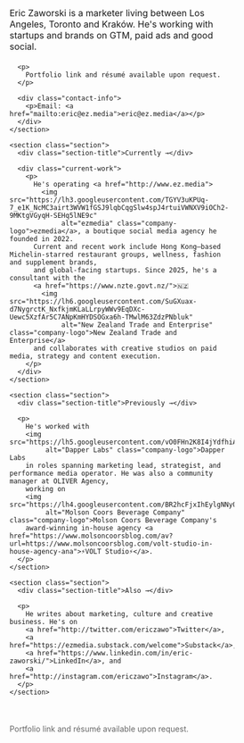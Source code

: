 # ericzawo.github.io

<!DOCTYPE html>
<html lang="en">
<head>
  <meta charset="UTF-8" />
  <meta name="viewport" content="width=device-width, initial-scale=1.0"/>
  <title>Eric Zaworski</title>
  <style>
    * {
      margin: 0;
      padding: 0;
      box-sizing: border-box;
    }

    body {
      font-family: -apple-system, BlinkMacSystemFont, 'Segoe UI', Roboto, Oxygen, Ubuntu, Cantarell, sans-serif;
      line-height: 1.6;
      color: #333;
      background-color: #fff;
      padding: 40px 20px;
      max-width: 600px;
      margin: 0 auto;
    }

    h1 {
      display: none;
    }

    p {
      margin-bottom: 20px;
      font-size: 16px;
    }

    a {
      color: #0066cc;
      text-decoration: none;
    }

    a:hover {
      text-decoration: underline;
    }

    .section {
      margin-bottom: 40px;
    }

    .section-title {
      font-weight: 600;
      margin-bottom: 15px;
      font-size: 16px;
    }

    .company-logo {
      height: 24px;
      width: auto;
      margin: 0 4px;
      vertical-align: middle;
      display: inline-block;
    }

    .company-mention {
      display: inline-flex;
      align-items: center;
      margin: 0 2px;
    }

    .contact-info {
      margin-top: 30px;
    }

    .current-work {
      margin: 20px 0;
    }

    .social-links {
      margin-top: 30px;
    }

    .social-links a {
      margin-right: 15px;
    }

    .flag-emoji {
      font-size: 18px;
      margin-right: 4px;
    }

    .bolt-emoji {
      font-size: 16px;
      margin: 0 2px;
    }
  </style>
</head>
<body>
  <header>
    <h1>Eric Zaworski</h1>
  </header>

  <main>
    <section class="section">
      <p>
        Eric Zaworski is a marketer living between Los Angeles, Toronto and Kraków. 
        He's working with startups and brands on GTM, paid ads and good social.
      </p>

      <p>
        Portfolio link and résumé available upon request.
      </p>

      <div class="contact-info">
        <p>Email: <a href="mailto:eric@ez.media">eric@ez.media</a></p>
      </div>
    </section>

    <section class="section">
      <div class="section-title">Currently →</div>

      <div class="current-work">
        <p>
          He's operating <a href="http://www.ez.media">
            <img src="https://lh3.googleusercontent.com/TGYV3uKPUq-7_e1K_NcMC3airt3WVW1fGSJ9lqbCqgSlw4spJ4rtuiVWNXV9iOCh2-9MKtgVGyqH-SEHq5lNE9c" 
                 alt="ezmedia" class="company-logo">ezmedia</a>, a boutique social media agency he founded in 2022. 
          Current and recent work include Hong Kong–based Michelin-starred restaurant groups, wellness, fashion and supplement brands, 
          and global-facing startups. Since 2025, he's a consultant with the 
          <a href="https://www.nzte.govt.nz/">🇳🇿 
            <img src="https://lh6.googleusercontent.com/SuGXuax-d7NygrctK_NxfkjmKLaLLrpyWWv9EqDXc-Uewc5XzfAr5C7ANpKmHYDSOGxa6h-TMwlM63ZdzPNbluk" 
                 alt="New Zealand Trade and Enterprise" class="company-logo">New Zealand Trade and Enterprise</a> 
          and collaborates with creative studios on paid media, strategy and content execution.
        </p>
      </div>
    </section>

    <section class="section">
      <div class="section-title">Previously →</div>

      <p>
        He's worked with 
        <img src="https://lh5.googleusercontent.com/vO0FHn2K8I4jYdfhiAvwTNx8qFhWy8LnqOyEPHtWSWLi_cU20k117jSQHaPpEMVEld1g7Se8jEIVugLMkIhuL4k" 
             alt="Dapper Labs" class="company-logo">Dapper Labs 
        in roles spanning marketing lead, strategist, and performance media operator. He was also a community manager at OLIVER Agency, 
        working on 
        <img src="https://lh4.googleusercontent.com/BR2hcFjxIhEylgNNyQVdXaPsnRgKDPTPXLIgF5c0sRuCPk6zBcotpYKzMfOEtsJmJVlykaSwSwxYZedvPEIvarc" 
             alt="Molson Coors Beverage Company" class="company-logo">Molson Coors Beverage Company's 
        award-winning in-house agency <a href="https://www.molsoncoorsblog.com/av?url=https://www.molsoncoorsblog.com/volt-studio-in-house-agency-ana">⚡️VOLT Studio⚡️</a>.
      </p>
    </section>

    <section class="section">
      <div class="section-title">Also →</div>

      <p>
        He writes about marketing, culture and creative business. He's on 
        <a href="http://twitter.com/ericzawo">Twitter</a>, 
        <a href="https://ezmedia.substack.com/welcome">Substack</a>, 
        <a href="https://www.linkedin.com/in/eric-zaworski/">LinkedIn</a>, and 
        <a href="http://instagram.com/ericzawo">Instagram</a>.
      </p>
    </section>
  </main>

  <footer>
    <p style="margin-top: 50px; font-size: 14px; color: #666;">
      Portfolio link and résumé available upon request.
    </p>
  </footer>
</body>
</html>
